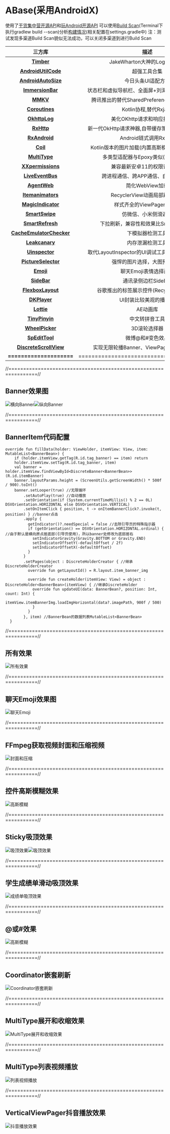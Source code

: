 # ABase(采用AndroidX)
使用了[干货集中营开源API](http://gank.io/api)和[玩Android开源API](https://www.wanandroid.com/blog/show/2)
可以使用[Build Scan](https://scans.gradle.com/)(Terminal下执行gradlew build --scan)分析[构建情况](https://scans.gradle.com/s/htlaaoofzhtz6)(相关配置在settings.gradle中)
注：测试发现多渠道Build Scan貌似无法成功，可以关闭多渠道到进行Build Scan

三方库|描述
:-:|:-:
**[Timber](https://github.com/JakeWharton/timber)**|JakeWharton大神的Log打印工具
**[AndroidUtilCode](https://github.com/Blankj/AndroidUtilCode/blob/master/lib/utilcode/README-CN.md)**|超强工具合集
**[AndroidAutoSize](https://github.com/JessYanCoding/AndroidAutoSize)**|今日头条UI适配方案
**[ImmersionBar](https://github.com/gyf-dev/ImmersionBar)**|状态栏和虚拟导航栏、全面屏+刘海屏适配、键盘监听
**[MMKV](https://github.com/Tencent/MMKV)**|腾讯推出的替代SharedPreferences的更高效方案
**[Coroutines](https://github.com/Kotlin/kotlinx.coroutines)**|Kotlin协程,替代Rxjava
**[OkhttpLog](https://github.com/Ayvytr/OKHttpLogInterceptor)**|美化OKhttp请求和响应打印日志
**[RxHttp](https://github.com/liujingxing/okhttp-RxHttp)**|新一代OkHttp请求神器,自带缓存策略,兼容Kotlin协程
**[RxAndroid](https://github.com/ReactiveX/RxAndroid)**|Android链式调用Rxjava
**[Coil](https://github.com/coil-kt/coil)**|Kotlin版本的图片加载(内置高斯模糊和黑白化功能)
**[MultiType](https://github.com/drakeet/MultiType)**|多类型适配器与Epoxy类似(积木搭建式)
**[XXpermissions](https://github.com/getActivity/XXPermissions)**|兼容最新安卓11的权限请求框架
**[LiveEventBus](https://github.com/JeremyLiao/LiveEventBus)**|跨进程通信、跨APP通信、自动取消订阅
**[AgentWeb](https://github.com/Justson/AgentWeb)**|简化WebView加载
**[Itemanimators](https://github.com/mikepenz/ItemAnimators)**|RecyclerView动画局部刷新动画
**[MagicIndicator](https://github.com/hackware1993/MagicIndicator/tree/androidx)**|样式齐全的ViewPager指示器
**[SmartSwipe](https://github.com/luckybilly/SmartSwipe)**|仿微信、小米侧滑返回
**[SmartRefresh](https://github.com/scwang90/SmartRefreshLayout)**|下拉刷新，兼容性和效果比SmartSwipe好
**[CacheEmulatorChecker](https://github.com/happylishang/CacheEmulatorChecker)**|下模拟器检测工具
**[Leakcanary](https://github.com/square/leakcanary/releases)**|内存泄漏检测工具
**[Uinspector](https://github.com/YvesCheung/UInspector)**|取代LayoutInspector的UI调试工具(仅限Debug模式)
**[PictureSelector](https://github.com/LuckSiege/PictureSelector)**|强悍的图片选择，大图预览工具
**[Emoji](https://github.com/vanniktech/Emoji)**|聊天Emoji表情选择面板
**[SideBar](https://github.com/D10NGYANG/DL10SideBar)**|通讯录侧边栏SideBar
**[FlexboxLayout](https://github.com/google/flexbox-layout)**|谷歌推出的标签展示控件(Recycler流式布局)
**[DKPlayer](https://github.com/Doikki/DKVideoPlayer/wiki)**|UI封装比较美观的播放器
**[Lottie](https://github.com/airbnb/lottie-android)**|AE动画库
**[TinyPinyin](https://github.com/promeG/TinyPinyin)**|中文转拼音工具
**[WheelPicker](https://github.com/zyyoona7/WheelPicker)**|3D滚轮选择器
**[SpEditTool](https://github.com/sunhapper/SpEditTool)**|微博@和#变色效果
**[DiscreteScrollView](https://github.com/yarolegovich/DiscreteScrollView)**|实现无限轮播Banner、ViewPager横竖屏滑动等
**====================**|==========================================

//================================================================//
##  Banner效果图  
![横向Banner](https://github.com/caiyoufei/ABase/blob/master/image/horizontal_banner.gif)![纵向Banner](https://github.com/caiyoufei/ABase/blob/master/image/vertical_banner.gif)  

//================================================================//
##  BannerItem代码配置
~~~
override fun fillData(holder: ViewHolder, itemView: View, item: MutableList<BannerBean>) {
    if (holder.itemView.getTag(R.id.tag_banner) == item) return
    holder.itemView.setTag(R.id.tag_banner, item)
    val banner = holder.itemView.findViewById<DiscreteBanner<BannerBean>>(R.id.itemBanner)
    banner.layoutParams.height = (ScreenUtils.getScreenWidth() * 500f / 900).toInt()
    banner.setLooper(true) //无限循环
        .setAutoPlay(true) //自动播放
        .setOrientation(if (System.currentTimeMillis() % 2 == 0L) DSVOrientation.HORIZONTAL else DSVOrientation.VERTICAL)
        .setOnItemClick { position, t -> onItemBannerClick?.invoke(t, position) } //banner点击
        .apply {
          getIndicator()?.needSpecial = false //去除引导页的特殊指示器
          if (getOrientation() == DSVOrientation.HORIZONTAL.ordinal) { //由于默认是横向原点居底部(引导页使用)，所以banner处修改为底部居右
            setIndicatorGravity(Gravity.BOTTOM or Gravity.END)
            setIndicatorOffsetY(-defaultOffset / 2f)
            setIndicatorOffsetX(-defaultOffset)
          }
        }
        .setPages(object : DiscreteHolderCreator { //继承DiscreteHolderCreator
          override fun getLayoutId() = R.layout.item_banner_img

          override fun createHolder(itemView: View) = object : DiscreteHolder<BannerBean>(itemView) { //继承DiscreteHolder
            override fun updateUI(data: BannerBean?, position: Int, count: Int) {
              itemView.itemBannerImg.loadImgHorizontal(data?.imagePath, 900f / 500)
            }
          }
        }, item) //BannerBean的数据列表MutableList<BannerBean>
  }
~~~

//================================================================//
##  所有效果
![所有效果](https://github.com/caiyoufei/ABase/blob/master/image/all_effect.png)

//================================================================//
##  聊天Emoji效果图
![聊天Emoji](https://github.com/caiyoufei/ABase/blob/master/image/emoji_chat.gif)

//================================================================//
##  FFmpeg获取视频封面和压缩视频
![封面和压缩](https://github.com/caiyoufei/ABase/blob/master/image/video_cover_compress.gif)

//================================================================//
##  控件高斯模糊效果
![高斯模糊](https://github.com/caiyoufei/ABase/blob/master/image/blur.png)

//================================================================//
##  Sticky吸顶效果
![吸顶效果](https://github.com/caiyoufei/ABase/blob/master/image/sticky.gif)![吸顶效果](https://github.com/caiyoufei/ABase/blob/master/image/sticky2.gif)

//================================================================//
##  学生成绩单滑动吸顶效果
![成绩单吸顶效果](https://github.com/caiyoufei/ABase/blob/master/image/sticky_score.gif)

//================================================================//
##  @或#效果
![高斯模糊](https://github.com/caiyoufei/ABase/blob/master/image/at_topic.gif)

//================================================================//
##  Coordinator嵌套刷新
![Coordinator嵌套刷新](https://github.com/caiyoufei/ABase/blob/master/image/coordinator_refresh.gif)

//================================================================//
##  MultiType展开和收缩效果
![MultiType展开和收缩效果](https://github.com/caiyoufei/ABase/blob/master/image/epoxy_expand.gif)

//================================================================//
##  MultiType列表视频播放
![列表视频播放](https://github.com/caiyoufei/ABase/blob/master/image/video_list_play.gif)

//================================================================//
##  VerticalViewPager抖音播放效果
![抖音播放效果](https://github.com/caiyoufei/ABase/blob/master/image/play_pager.gif)
